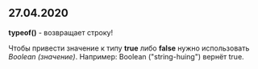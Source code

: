 ## 27.04.2020
**typeof()** - возвращает строку!


Чтобы привести значение к типу **true** либо **false** нужно использовать *Boolean (значение)*. Например: Boolean ("string-huing") вернёт true.
